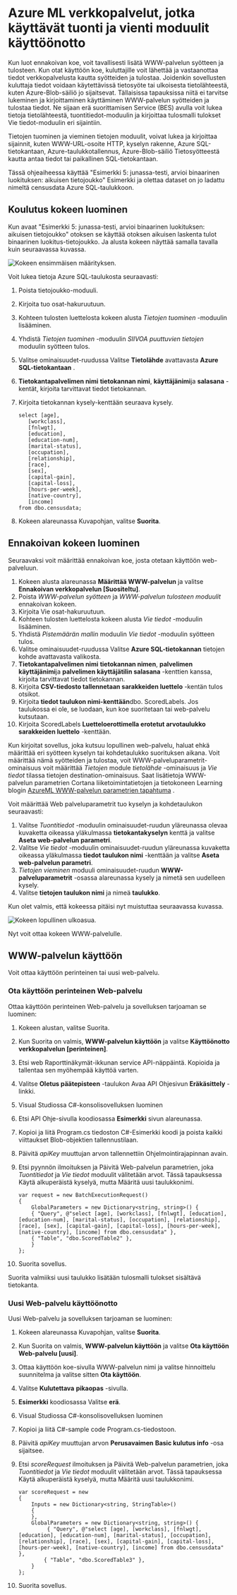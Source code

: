 <properties
    pageTitle="Käyttöönotto Azure ML verkkopalvelut, jotka käyttävät tuonti ja vienti moduulit | Microsoft Azure"
    description="Opettele käyttämään tuontitiedot ja vie tiedot moduulit lähettämiseen ja vastaanottamiseen verkkopalvelun tiedot."
    services="machine-learning"
    documentationCenter=""
    authors="vDonGlover"
    manager="raymondlaghaeian"
    editor=""/>

<tags
    ms.service="machine-learning"
    ms.workload="data-services"
    ms.tgt_pltfrm="na"
    ms.devlang="na"
    ms.topic="article"
    ms.date="08/12/2016"
    ms.author="v-donglo"/>



# <a name="deploying-azure-ml-web-services-that-use-data-import-and-data-export-modules"></a>Azure ML verkkopalvelut, jotka käyttävät tuonti ja vienti moduulit käyttöönotto 

Kun luot ennakoivan koe, voit tavallisesti lisätä WWW-palvelun syötteen ja tulosteen. Kun otat käyttöön koe, kuluttajille voit lähettää ja vastaanottaa tiedot verkkopalvelusta kautta syötteiden ja tulostaa. Joidenkin sovellusten kuluttaja tiedot voidaan käytettävissä tietosyöte tai ulkoisesta tietolähteestä, kuten Azure-Blob-säiliö jo sijaitsevat. Tällaisissa tapauksissa niitä ei tarvitse lukeminen ja kirjoittaminen käyttäminen WWW-palvelun syötteiden ja tulostaa tiedot. Ne sijaan erä suorittamisen Service (BES) avulla voit lukea tietoja tietolähteestä, tuontitiedot-moduulin ja kirjoittaa tulosmalli tulokset Vie tiedot-moduulin eri sijaintiin.

Tietojen tuominen ja vieminen tietojen moduulit, voivat lukea ja kirjoittaa sijainnit, kuten WWW-URL-osoite HTTP, kyselyn rakenne, Azure SQL-tietokantaan, Azure-taulukkotallennus, Azure-Blob-säiliö Tietosyötteestä kautta antaa tiedot tai paikallinen SQL-tietokantaan.

Tässä ohjeaiheessa käyttää "Esimerkki 5: junassa-testi, arvioi binaarinen luokituksen: aikuisen tietojoukko" Esimerkki ja olettaa dataset on jo ladattu nimeltä censusdata Azure SQL-taulukkoon.

## <a name="create-the-training-experiment"></a>Koulutus kokeen luominen 
 
Kun avaat "Esimerkki 5: junassa-testi, arvioi binaarinen luokituksen: aikuisen tietojoukko" otoksen se käyttää otoksen aikuisen laskenta tulot binaarinen luokitus-tietojoukko. Ja alusta kokeen näyttää samalla tavalla kuin seuraavassa kuvassa.

![Kokeen ensimmäisen määrityksen.](./media/machine-learning-web-services-that-use-import-export-modules/initial-look-of-experiment.png)
  

Voit lukea tietoja Azure SQL-taulukosta seuraavasti:

1.  Poista tietojoukko-moduuli.
2.  Kirjoita tuo osat-hakuruutuun.
3.  Kohteen tulosten luettelosta kokeen alusta *Tietojen tuominen* -moduulin lisääminen.
4.  Yhdistä *Tietojen tuominen* -moduulin *SIIVOA puuttuvien tietojen* moduulin syötteen tulos.
5.  Valitse ominaisuudet-ruudussa Valitse **Tietolähde** avattavasta **Azure SQL-tietokantaan** .
6.  **Tietokantapalvelimen nimi** **tietokannan nimi**, **käyttäjänimi**ja **salasana** -kentät, kirjoita tarvittavat tiedot tietokannan.
7.  Kirjoita tietokannan kysely-kenttään seuraava kysely.

        select [age],
           [workclass],
           [fnlwgt],
           [education],
           [education-num],
           [marital-status],
           [occupation],
           [relationship],
           [race],
           [sex],
           [capital-gain],
           [capital-loss],
           [hours-per-week],
           [native-country],
           [income]
        from dbo.censusdata;

8.  Kokeen alareunassa Kuvapohjan, valitse **Suorita**.

## <a name="create-the-predictive-experiment"></a>Ennakoivan kokeen luominen

Seuraavaksi voit määrittää ennakoivan koe, josta otetaan käyttöön web-palveluun.

1.  Kokeen alusta alareunassa **Määrittää WWW-palvelun** ja valitse **Ennakoivan verkkopalvelun [Suositeltu]**.
2.  Poista *WWW-palvelun syötteen* ja *WWW-palvelun tulosteen moduulit* ennakoivan kokeen. 
3.  Kirjoita Vie osat-hakuruutuun.
4.  Kohteen tulosten luettelosta kokeen alusta *Vie tiedot* -moduulin lisääminen.
5.  Yhdistä *Pistemäärän mallin* moduulin *Vie tiedot* -moduulin syötteen tulos. 
6.  Valitse ominaisuudet-ruudussa Valitse **Azure SQL-tietokannan** tietojen kohde avattavasta valikosta.
7.  **Tietokantapalvelimen nimi** **tietokannan nimen**, **palvelimen käyttäjänimi**ja **palvelimen käyttäjätilin salasana** -kenttien kanssa, kirjoita tarvittavat tiedot tietokannan.
8.  Kirjoita **CSV-tiedosto tallennetaan sarakkeiden luettelo** -kentän tulos otsikot.
9.  Kirjoita **tiedot taulukon nimi-kenttään**dbo. ScoredLabels. Jos taulukossa ei ole, se luodaan, kun koe suoritetaan tai web-palvelu kutsutaan.
10. Kirjoita ScoredLabels **Luetteloerottimella erotetut arvotaulukko sarakkeiden luettelo** -kenttään.

Kun kirjoitat sovellus, joka kutsuu lopullinen web-palvelu, haluat ehkä määrittää eri syötteen kyselyn tai kohdetaulukko suorituksen aikana. Voit määrittää nämä syötteiden ja tulostaa, voit WWW-palveluparametrit-ominaisuus voit määrittää *Tietojen* module *tietolähde* -ominaisuus ja *Vie tiedot* tilassa tietojen destination-ominaisuus.  Saat lisätietoja WWW-palvelun parametrien Cortana liiketoimintatietojen ja tietokoneen Learning blogin [AzureML WWW-palvelun parametrien tapahtuma](https://blogs.technet.microsoft.com/machinelearning/2014/11/25/azureml-web-service-parameters/) .

Voit määrittää Web palveluparametrit tuo kyselyn ja kohdetaulukon seuraavasti:

1.  Valitse *Tuontitiedot* -moduulin ominaisuudet-ruudun yläreunassa olevaa kuvaketta oikeassa yläkulmassa **tietokantakyselyn** kenttä ja valitse **Aseta web-palvelun parametri**.
2.  Valitse *Vie tiedot* -moduulin ominaisuudet-ruudun yläreunassa kuvaketta oikeassa yläkulmassa **tiedot taulukon nimi** -kenttään ja valitse **Aseta web-palvelun parametri**.
3.  *Tietojen vieminen* moduuli ominaisuudet-ruudun **WWW-palveluparametrit** -osassa alareunassa kysely ja nimetä sen uudelleen kysely.
4.  Valitse **tietojen taulukon nimi** ja nimeä **taulukko**.

Kun olet valmis, että kokeessa pitäisi nyt muistuttaa seuraavassa kuvassa.
 
![Kokeen lopullinen ulkoasua.](./media/machine-learning-web-services-that-use-import-export-modules/experiment-with-import-data-added.png)

Nyt voit ottaa kokeen WWW-palvelulle.

## <a name="deploy-the-web-service"></a>WWW-palvelun käyttöön 
Voit ottaa käyttöön perinteinen tai uusi web-palvelu.

### <a name="deploy-a-classic-web-service"></a>Ota käyttöön perinteinen Web-palvelu

Ottaa käyttöön perinteinen Web-palvelu ja sovelluksen tarjoaman se luominen:

1.  Kokeen alustan, valitse Suorita.
2.  Kun Suorita on valmis, **WWW-palvelun käyttöön** ja valitse **Käyttöönotto verkkopalvelun [perinteinen]**.
3.  Etsi web Raporttinäkymät-ikkunan service API-näppäintä. Kopioida ja tallentaa sen myöhempää käyttöä varten.
4.  Valitse **Oletus päätepisteen** -taulukon Avaa API Ohjesivun **Eräkäsittely** -linkki.
5.  Visual Studiossa C#-konsolisovelluksen luominen
6.  Etsi API Ohje-sivulla koodiosassa **Esimerkki** sivun alareunassa.
7.  Kopioi ja liitä Program.cs tiedoston C#-Esimerkki koodi ja poista kaikki viittaukset Blob-objektien tallennustilaan.
8.  Päivitä *apiKey* muuttujan arvon tallennettiin Ohjelmointirajapinnan avain.
9.  Etsi pyynnön ilmoituksen ja Päivitä Web-palvelun parametrien, joka *Tuontitiedot* ja *Vie tiedot* moduulit välitetään arvot. Tässä tapauksessa Käytä alkuperäistä kyselyä, mutta Määritä uusi taulukkonimi.

        var request = new BatchExecutionRequest() 
        {   
            GlobalParameters = new Dictionary<string, string>() {
            { "Query", @"select [age], [workclass], [fnlwgt], [education], [education-num], [marital-status], [occupation], [relationship], [race], [sex], [capital-gain], [capital-loss], [hours-per-week], [native-country], [income] from dbo.censusdata" },
            { "Table", "dbo.ScoredTable2" },
            }
        };

10. Suorita sovellus. 

Suorita valmiiksi uusi taulukko lisätään tulosmalli tulokset sisältävä tietokanta.

### <a name="deploy-a-new-web-service"></a>Uusi Web-palvelu käyttöönotto

Uusi Web-palvelu ja sovelluksen tarjoaman se luominen:

1.  Kokeen alareunassa Kuvapohjan, valitse **Suorita**.
2.  Kun Suorita on valmis, **WWW-palvelun käyttöön** ja valitse **Ota käyttöön Web-palvelu [uusi]**.
3.  Ottaa käyttöön koe-sivulla WWW-palvelun nimi ja valitse hinnoittelu suunnitelma ja valitse sitten **Ota käyttöön**.
4.  Valitse **Kulutettava** **pikaopas** -sivulla.
5.  **Esimerkki** koodiosassa Valitse **erä**.
6.  Visual Studiossa C#-konsolisovelluksen luominen
7.  Kopioi ja liitä C#-sample code Program.cs-tiedostoon.
8.  Päivitä *apiKey* muuttujan arvon **Perusavaimen** **Basic kulutus info** -osa sijaitsee.
9.  Etsi *scoreRequest* ilmoituksen ja Päivitä Web-palvelun parametrien, joka *Tuontitiedot* ja *Vie tiedot* moduulit välitetään arvot. Tässä tapauksessa Käytä alkuperäistä kyselyä, mutta Määritä uusi taulukkonimi.

        var scoreRequest = new
        {
            Inputs = new Dictionary<string, StringTable>()
            {
            },
            GlobalParameters = new Dictionary<string, string>() {
                 { "Query", @"select [age], [workclass], [fnlwgt], [education], [education-num], [marital-status], [occupation], [relationship], [race], [sex], [capital-gain], [capital-loss], [hours-per-week], [native-country], [income] from dbo.censusdata" },
                { "Table", "dbo.ScoredTable3" },
            }
        };

10. Suorita sovellus. 
 

